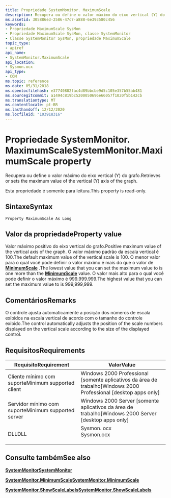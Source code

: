 ```yaml
---
title: Propriedade SystemMonitor. MaximumScale
description: Recupera ou define o valor máximo do eixo vertical (Y) do grafo.
ms.assetid: 305886e3-2586-47c7-a888-6e393580c456
keywords:
- Propriedade MaximumScale SysMon
- Propriedade MaximumScale SysMon, classe SystemMonitor
- Classe SystemMonitor SysMon, propriedade MaximumScale
topic_type:
- apiref
api_name:
- SystemMonitor.MaximumScale
api_location:
- Sysmon.ocx
api_type:
- COM
ms.topic: reference
ms.date: 05/31/2018
ms.openlocfilehash: e37740802fac4d89bbcbe9d5c105e357b55ab481
ms.sourcegitcommit: a1494c819bc5200050696e66057f1020f5b142cb
ms.translationtype: MT
ms.contentlocale: pt-BR
ms.lasthandoff: 12/12/2020
ms.locfileid: "103918316"
---
```

# <a name="systemmonitormaximumscale-property"></a><span data-ttu-id="27cfc-106">Propriedade SystemMonitor. MaximumScale</span><span class="sxs-lookup"><span data-stu-id="27cfc-106">SystemMonitor.MaximumScale property</span></span>

<span data-ttu-id="27cfc-107">Recupera ou define o valor máximo do eixo vertical (Y) do grafo.</span><span class="sxs-lookup"><span data-stu-id="27cfc-107">Retrieves or sets the maximum value of the vertical (Y) axis of the graph.</span></span>

<span data-ttu-id="27cfc-108">Esta propriedade é somente para leitura.</span><span class="sxs-lookup"><span data-stu-id="27cfc-108">This property is read-only.</span></span>

## <a name="syntax"></a><span data-ttu-id="27cfc-109">Sintaxe</span><span class="sxs-lookup"><span data-stu-id="27cfc-109">Syntax</span></span>


```VB
Property MaximumScale As Long
```



## <a name="property-value"></a><span data-ttu-id="27cfc-110">Valor da propriedade</span><span class="sxs-lookup"><span data-stu-id="27cfc-110">Property value</span></span>

<span data-ttu-id="27cfc-111">Valor máximo positivo do eixo vertical do grafo.</span><span class="sxs-lookup"><span data-stu-id="27cfc-111">Positive maximum value of the vertical axis of the graph.</span></span> <span data-ttu-id="27cfc-112">O valor máximo padrão da escala vertical é 100.</span><span class="sxs-lookup"><span data-stu-id="27cfc-112">The default maximum value of the vertical scale is 100.</span></span> <span data-ttu-id="27cfc-113">O menor valor para o qual você pode definir o valor máximo é mais do que o valor de [**MinimumScale**](systemmonitor-minimumscale.md) .</span><span class="sxs-lookup"><span data-stu-id="27cfc-113">The lowest value that you can set the maximum value to is one more than the [**MinimumScale**](systemmonitor-minimumscale.md) value.</span></span> <span data-ttu-id="27cfc-114">O valor mais alto para o qual você pode definir o valor máximo é 999.999.999.</span><span class="sxs-lookup"><span data-stu-id="27cfc-114">The highest value that you can set the maximum value to is 999,999,999.</span></span>

## <a name="remarks"></a><span data-ttu-id="27cfc-115">Comentários</span><span class="sxs-lookup"><span data-stu-id="27cfc-115">Remarks</span></span>

<span data-ttu-id="27cfc-116">O controle ajusta automaticamente a posição dos números de escala exibidos na escala vertical de acordo com o tamanho do controle exibido.</span><span class="sxs-lookup"><span data-stu-id="27cfc-116">The control automatically adjusts the position of the scale numbers displayed on the vertical scale according to the size of the displayed control.</span></span>

## <a name="requirements"></a><span data-ttu-id="27cfc-117">Requisitos</span><span class="sxs-lookup"><span data-stu-id="27cfc-117">Requirements</span></span>



| <span data-ttu-id="27cfc-118">Requisito</span><span class="sxs-lookup"><span data-stu-id="27cfc-118">Requirement</span></span> | <span data-ttu-id="27cfc-119">Valor</span><span class="sxs-lookup"><span data-stu-id="27cfc-119">Value</span></span> |
|-------------------------------------|---------------------------------------------------------------------------------------|
| <span data-ttu-id="27cfc-120">Cliente mínimo com suporte</span><span class="sxs-lookup"><span data-stu-id="27cfc-120">Minimum supported client</span></span><br/> | <span data-ttu-id="27cfc-121">Windows 2000 Professional \[somente aplicativos da área de trabalho\]</span><span class="sxs-lookup"><span data-stu-id="27cfc-121">Windows 2000 Professional \[desktop apps only\]</span></span><br/>                            |
| <span data-ttu-id="27cfc-122">Servidor mínimo com suporte</span><span class="sxs-lookup"><span data-stu-id="27cfc-122">Minimum supported server</span></span><br/> | <span data-ttu-id="27cfc-123">Windows 2000 Server \[somente aplicativos da área de trabalho\]</span><span class="sxs-lookup"><span data-stu-id="27cfc-123">Windows 2000 Server \[desktop apps only\]</span></span><br/>                                  |
| <span data-ttu-id="27cfc-124">DLL</span><span class="sxs-lookup"><span data-stu-id="27cfc-124">DLL</span></span><br/>                      | <dl> <span data-ttu-id="27cfc-125"><dt>Sysmon. ocx</dt></span><span class="sxs-lookup"><span data-stu-id="27cfc-125"><dt>Sysmon.ocx</dt></span></span> </dl> |



## <a name="see-also"></a><span data-ttu-id="27cfc-126">Consulte também</span><span class="sxs-lookup"><span data-stu-id="27cfc-126">See also</span></span>

<dl> <dt>

[<span data-ttu-id="27cfc-127">**SystemMonitor**</span><span class="sxs-lookup"><span data-stu-id="27cfc-127">**SystemMonitor**</span></span>](systemmonitor.md)
</dt> <dt>

[<span data-ttu-id="27cfc-128">**SystemMonitor.MinimumScale**</span><span class="sxs-lookup"><span data-stu-id="27cfc-128">**SystemMonitor.MinimumScale**</span></span>](systemmonitor-minimumscale.md)
</dt> <dt>

[<span data-ttu-id="27cfc-129">**SystemMonitor.ShowScaleLabels**</span><span class="sxs-lookup"><span data-stu-id="27cfc-129">**SystemMonitor.ShowScaleLabels**</span></span>](systemmonitor-showscalelabels.md)
</dt> </dl>

 

 





